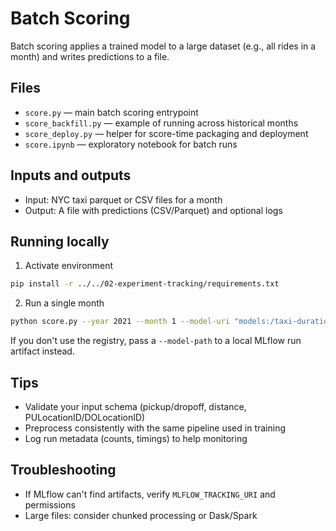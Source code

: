 # Batch Scoring

Batch scoring applies a trained model to a large dataset (e.g., all rides in a month) and writes predictions to a file.

## Files
- `score.py` — main batch scoring entrypoint
- `score_backfill.py` — example of running across historical months
- `score_deploy.py` — helper for score-time packaging and deployment
- `score.ipynb` — exploratory notebook for batch runs

## Inputs and outputs
- Input: NYC taxi parquet or CSV files for a month
- Output: A file with predictions (CSV/Parquet) and optional logs

## Running locally
1. Activate environment
```bash
pip install -r ../../02-experiment-tracking/requirements.txt
```
2. Run a single month
```bash
python score.py --year 2021 --month 1 --model-uri "models:/taxi-duration@Production"
```
If you don't use the registry, pass a `--model-path` to a local MLflow run artifact instead.

## Tips
- Validate your input schema (pickup/dropoff, distance, PULocationID/DOLocationID)
- Preprocess consistently with the same pipeline used in training
- Log run metadata (counts, timings) to help monitoring

## Troubleshooting
- If MLflow can't find artifacts, verify `MLFLOW_TRACKING_URI` and permissions
- Large files: consider chunked processing or Dask/Spark
